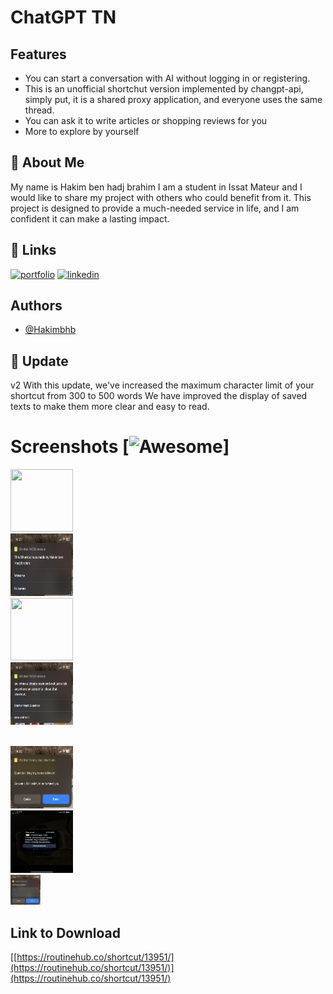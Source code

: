 # ChatGPT TN



## Features
- You can start a conversation with AI without logging in or registering.
- This is an unofficial shortchut version implemented by changpt-api, simply put, it is a shared proxy application, and everyone uses the same thread.
- You can ask it to write articles or shopping reviews for you
- More to explore by yourself


## 🚀 About Me
My name is Hakim ben hadj brahim  I am a student in Issat Mateur and I would like to share my project with others who could benefit from it. This project is designed to provide a much-needed service in life, and I am confident it can make a lasting impact. 
## 🔗 Links
[![portfolio](https://img.shields.io/badge/my_portfolio-000?style=for-the-badge&logo=ko-fi&logoColor=white)](https://about.me/hakim_bhb)
[![linkedin](https://img.shields.io/badge/linkedin-0A66C2?style=for-the-badge&logo=linkedin&logoColor=white)](https://www.linkedin.com/in/hakim-ben-hadj-brahim-792024220)


## Authors

- [@Hakimbhb](https://www.github.com/hakimbhb)
## 🚀 Update
v2
  With this update, we've increased the maximum character limit of your shortcut from 300 to 500 words 
We have improved the display of saved texts to make them more clear and easy to read. 
# Screenshots [![Awesome](https://cdn.jsdelivr.net/gh/sindresorhus/awesome@d7305f38d29fed78fa85652e3a63e154dd8e8829/media/badge.svg)]
 <img src="01759568-6E32-41FB-829D-1CE6D8200CAB.png"  height="100" width="100"/><br>
 <img src="0B8BFBE9-5E9F-4458-9CE5-E88B6FA9E42B.jpeg"  height="100" width="100"/><br>
 <img src="73A9B4FE-26F1-4675-9407-A0D036285A70.png"  height="100" width="100"/><br>
 <img src="980A6C11-1793-4DAB-A81A-AC042B73A5DF.jpeg"  height="100" width="100"/>

<br>
 <img src="AFD1FA9F-92E9-4FC6-B349-D3D4AAD645BB.jpeg"  height="100" width="100"/>
<br>
 <img src="CBF99630-32CB-4F9B-A7EC-3D4C055CAD83.png"  height="100" width="100"/>

<br>
 <img src="D4995587-8D6E-43BE-847C-BC1978ADDE1E.jpeg"  height="48" width="48"/>

## Link to Download
[[https://routinehub.co/shortcut/13951/](https://routinehub.co/shortcut/13951/)](https://routinehub.co/shortcut/13951/)
